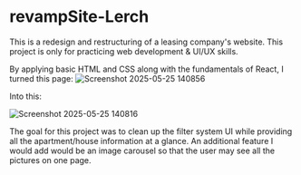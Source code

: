 # revampSite-Lerch
This is a redesign and restructuring of a leasing company's website. This project is only for practicing web development & UI/UX skills.

By applying basic HTML and CSS along with the fundamentals of React, I turned this page:
![Screenshot 2025-05-25 140856](https://github.com/user-attachments/assets/a4218717-eca6-4858-9b6a-19a16e7443a7)

Into this:

![Screenshot 2025-05-25 140816](https://github.com/user-attachments/assets/9899a769-2ac1-431b-8124-dd2d1c0a367a)

The goal for this project was to clean up the filter system UI while providing all the apartment/house information at a glance.
An additional feature I would add would be an image carousel so that the user may see all the pictures on one page.
